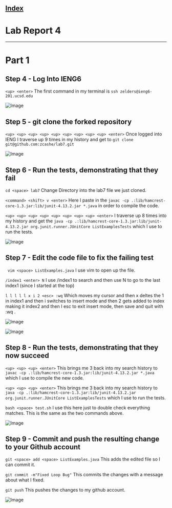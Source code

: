 
[Index](https://zcashe.github.io/cse15l-lab-reports/index.html)
---
# Lab Report 4 
---
# Part 1 

## Step 4 - Log Into IENG6
``` <up> <enter> ``` The first command in my terminal is ```ssh zelders@ieng6-201.ucsd.edu```

![Image](assets/lab-report4/ieng4.png)


## Step 5 - git clone the forked repository
``` <up> <up> <up> <up> <up> <up> <up> <up> <up> <enter> ``` Once logged into IENG I traverse up 9 times in my history and get to 
```git clone git@github.com:zcashe/lab7.git```

![Image](assets/lab-report4/clone.png)

## Step 6 - Run the tests, demonstrating that they fail
``` cd <space> lab7 ``` Change Directory into the lab7 file we just cloned.

``` <command> <shift> v <enter> ``` Here I paste in the ``` javac -cp .:lib/hamcrest-core-1.3.jar:lib/junit-4.13.2.jar *.java ``` in order to 
compile the code.

``` <up> <up> <up> <up> <up> <up> <up> <up> <enter> ``` I traverse up 8 times into my history and get the 
``` java -cp .:lib/hamcrest-core-1.3.jar:lib/junit-4.13.2.jar org.junit.runner.JUnitCore ListExamplesTests ```
which I use to run the tests.

![Image](assets/lab-report4/step6.png)

## Step 7 - Edit the code file to fix the failing test
``` vim <space> ListExamples.java``` I use vim to open up the file.

``` /index1 <enter> N ``` I use /index1 to search and then use N to go to the last index1 (since I started at the top)

``` l l l l l x i 2 <esc> :wq ``` Which moves my cursor and then x deltes the 1 in index1 and then i switches
to insert mode and then 2 gets added to index making it index2 and then I esc to exit insert mode, then save and quit with :wq .

![Image](assets/lab-report4/step7-1.png)

![Image](assets/lab-report4/step7-2.png)

## Step 8 - Run the tests, demonstrating that they now succeed
``` <up> <up> <up> <enter> ``` This brings me 3 back into my search history to ``` javac -cp .:lib/hamcrest-core-1.3.jar:lib/junit-4.13.2.jar *.java ``` which I use to compile the new code.

``` <up> <up> <up> <enter> ``` This brings me 3 back into my search history to ``` java -cp .:lib/hamcrest-core-1.3.jar:lib/junit-4.13.2.jar org.junit.runner.JUnitCore ListExamplesTests ``` which I use to run the tests.


``` bash <space> test.sh ``` I use this here just to double check everything matches. This is the same as the two commands above.

![Image](assets/lab-report4/step8.png)

## Step 9 - Commit and push the resulting change to your Github account

``` git <space> add <space> ListExamples.java ``` This adds the edited file so I can commit it.

``` git commit -m"Fixed Loop Bug" ``` This commits the changes with a message about what I fixed.

``` git push ``` This pushes the changes to my github account.

![Image](assets/lab-report4/step9.png)
